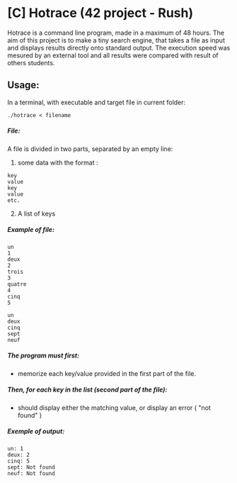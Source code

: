 # [C] Hotrace (42 project - Rush)
Hotrace is a command line program, made in a maximum of 48 hours.
The aim of this project is to make a tiny search engine, that takes a file as input and displays results directly onto standard output. The execution speed was mesured by an external tool and all results were compared with result of others students.

## Usage:

In a terminal, with executable and target file in current folder:
```
./hotrace < filename
```

##### File:

A file is divided in two parts, separated by an empty line:
1. some data with the format :
```
key
value
key
value
etc.
```

2. A list of keys


##### Example of file:

```
un
1
deux
2
trois
3
quatre
4
cinq
5

un
deux
cinq
sept
neuf
```

##### The program must first:
- memorize each key/value provided in the first part of the file.

##### Then, for each key in the list (second part of the file):
- should display either the matching value, or display an error ( "not found" )

##### Exemple of output:
```
un: 1
deux: 2
cinq: 5
sept: Not found
neuf: Not found
```
